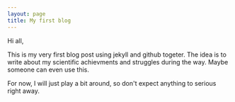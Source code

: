 ```yaml
---
layout: page
title: My first blog
---
```


Hi all,

This is my very first blog post using jekyll and github togeter. The idea is to
write about my scientific achievments and struggles during the way. Maybe
someone can even use this.

For now, I will just play a bit around, so don't expect anything to serious
right away.
